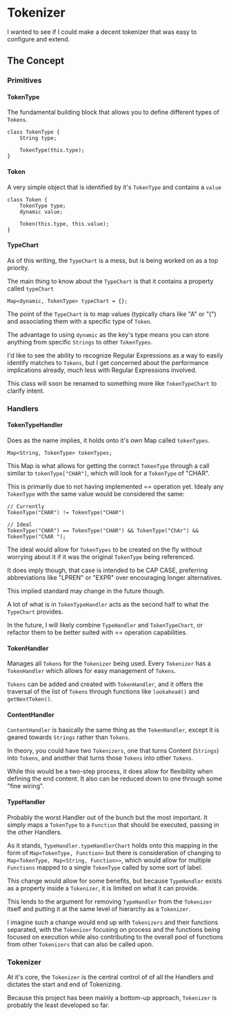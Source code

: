 # Tokenizer

I wanted to see if I could make a decent tokenizer that was easy to configure and extend.

## The Concept

### Primitives

#### TokenType

The fundamental building block that allows you to define different types of `Tokens`.

    class TokenType {
        String type;

        TokenType(this.type);
    }

#### Token

A very simple object that is identified by it's `TokenType` and contains a `value`

    class Token {
        TokenType type;
        dynamic value;

        Token(this.type, this.value);
    }

#### TypeChart

As of this writing, the `TypeChart` is a mess, but is being worked on as a top priority.

The main thing to know about the `TypeChart` is that it contains a property called `typeChart`

    Map<dynamic, TokenType> typeChart = {};

The point of the `TypeChart` is to map values (typically chars like "A" or "(") and associating them with a specific type of `Token`.

The advantage to using `dynamic` as the key's type means you can store anything from specific `Strings` to other `TokenTypes`.

I'd like to see the ability to recognize Regular Expressions as a way to easily identify matches to `Tokens`, but I get concerned about the performance implications already, much less with Regular Expressions involved.

This class will soon be renamed to something more like `TokenTypeChart` to clarify intent.

### Handlers

#### TokenTypeHandler

Does as the name implies, it holds onto it's own Map called `tokenTypes`.

    Map<String, TokenType> tokenTypes;

This Map is what allows for getting the correct `TokenType` through a call similar to `tokenType["CHAR"]`, which will look for a `TokenType` of "CHAR".

This is primarily due to not having implemented == operation yet. Idealy any `TokenType` with the same value would be considered the same:

    // Currently
    TokenType("CHAR") != TokenType("CHAR")

    // Ideal
    TokenType("CHAR") == TokenType("CHAR") && TokenType("ChAr") && TokenType("ChAR ");

The ideal would allow for `TokenTypes` to be created on the fly without worrying about it if it was the original `TokenType` being referenced.

It does imply though, that case is intended to be CAP CASE, preferring abbreviations like "LPREN" or "EXPR" over encouraging longer alternatives.

This implied standard may change in the future though.

A lot of what is in `TokenTypeHandler` acts as the second half to what the `TypeChart` provides.

In the future, I will likely combine `TypeHandler` and `TokenTypeChart`, or refactor them to be better suited with == operation capabilities.

#### TokenHandler

Manages all `Tokens` for the `Tokenizer` being used. Every `Tokenizer` has a `TokenHandler` which allows for easy management of `Tokens`.

`Tokens` can be added and created with `TokenHandler`, and it offers the traversal of the list of `Tokens` through functions like `lookahead()` and `getNextToken()`.

#### ContentHandler

`ContentHandler` is basically the same thing as the `TokenHandler`, except it is geared towards `Strings` rather than `Tokens`.

In theory, you could have two `Tokenizers`, one that turns Content (`Strings`) into `Tokens`, and another that turns those `Tokens` into other `Tokens`.

While this would be a two-step process, it does allow for flexibility when defining the end content. It also can be reduced down to one through some "fine wiring".

#### TypeHandler

Probably the worst Handler out of the bunch but the most important. It simply maps a `TokenType` to a `Function` that should be executed, passing in the other Handlers.

As it stands, `TypeHandler.typeHandlerChart` holds onto this mapping in the form of `Map<TokenType, Function>` but there is consideration of changing to `Map<TokenType, Map<String, Function>>`, which would allow for multiple `Functions` mapped to a single `TokenType` called by some sort of label.

This change would allow for some benefits, but because `TypeHandler` exists as a property inside a `Tokenizer`, it is limited on what it can provide.

This lends to the argument for removing `TypeHandler` from the `Tokenizer` itself and putting it at the same level of hierarchy as a `Tokenizer`.

I imagine such a change would end up with `Tokenizers` and their functions separated, with the `Tokenizer` focusing on process and the functions being focused on execution while also contributing to the overall pool of functions from other `Tokenizers` that can also be called upon.

### Tokenizer

At it's core, the `Tokenizer` is the central control of of all the Handlers and dictates the start and end of Tokenizing.

Because this project has been mainly a bottom-up approach, `Tokenizer` is probably the least developed so far.